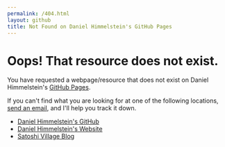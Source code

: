 ```yaml
---
permalink: /404.html
layout: github
title: Not Found on Daniel Himmelstein's GitHub Pages
---
```


# Oops! That resource does not exist.

You have requested a webpage/resource that does not exist on Daniel Himmelstein's [GitHub Pages](http://git.dhimmel.com).

If you can't find what you are looking for at one of the following locations, <a href="mailto:daniel.himmelstein@gmail.com">send an email</a>, and I'll help you track it down.

* [Daniel Himmelstein's GitHub](https://github.com/dhimmel)
* [Daniel Himmelstein's Website](http://dhimmel.com)
* [Satoshi Village Blog](http://blog.dhimmel.com "Satoshi Village, the blog of Daniel Himmelstein")


<!-- Piwik -->
<script type="text/javascript">
  var _paq = _paq || [];
  _paq.push(['setDocumentTitle',  '404/URL = ' +  encodeURIComponent(document.location.pathname+document.location.search) + '/From = ' + encodeURIComponent(document.referrer)]);
  _paq.push(['trackPageView']);
  _paq.push(['enableLinkTracking']);
  (function() {
    var u="//piwik.dhimmel.com/";
    _paq.push(['setTrackerUrl', u+'piwik.php']);
    _paq.push(['setSiteId', 4]);
    var d=document, g=d.createElement('script'), s=d.getElementsByTagName('script')[0];
    g.type='text/javascript'; g.async=true; g.defer=true; g.src=u+'piwik.js'; s.parentNode.insertBefore(g,s);
  })();
</script>
<noscript><p><img src="//piwik.dhimmel.com/piwik.php?idsite=4" style="border:0;" alt="" /></p></noscript>
<!-- End Piwik Code -->
